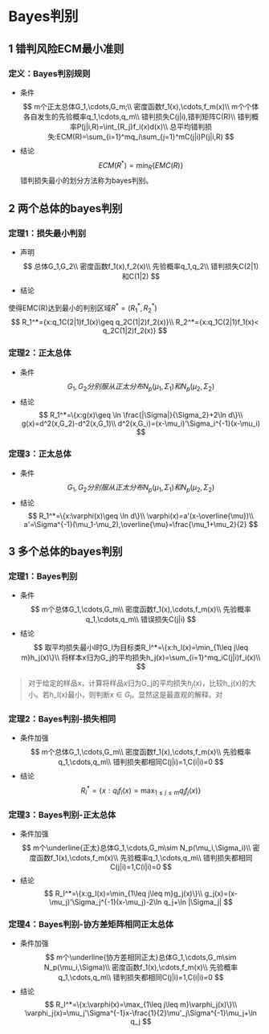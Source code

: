 # Bayes判别

## 1 错判风险ECM最小准则

### 定义：Bayes判别规则

* 条件
$$
m个正太总体G_1,\cdots,G_m;\\
密度函数f_1(x),\cdots,f_m(x)\\
m个个体各自发生的先验概率q_1,\cdots,q_m\\
错判损失C(j|i),错判矩阵C(R)\\
错判概率P(j|i,R)=\int_{R_j}f_i(x)d(x)\\
总平均错判损失:ECM(R)=\sum_{i=1}^mq_i\sum_{j=1}^mC(j|i)P(j|i,R)
$$
* 结论
$$
ECM(R^*)=min_R\{EMC(R)\}
$$
错判损失最小的划分方法称为bayes判别。

## 2 两个总体的bayes判别

### 定理1：损失最小判别

* 声明
$$
总体G_1,G_2\\
密度函数f_1(x),f_2(x)\\
先验概率q_1,q_2\\
错判损失C(2|1)和C(1|2)
$$
* 结论

使得EMC(R)达到最小的判别区域$R^*=(R_1^*,R_2^*)$
$$
R_1^*={x:q_1C(2|1)f_1(x)\geq q_2C(1|2)f_2(x)}\\
R_2^*={x:q_1C(2|1)f_1(x)< q_2C(1|2)f_2(x)}
$$

### 定理2：正太总体

* 条件
$$
G_1,G_2分别服从正太分布N_p(\mu_1,\Sigma_1)和N_p(\mu_2,\Sigma_2)
$$
* 结论
$$
R_1^*=\{x:g(x)\geq \ln \frac{|\Sigma|}{\Sigma_2}+2\ln d\}\\
g(x)=d^2(x,G_2)-d^2(x,G_1)\\
d^2(x,G_i)=(x-\mu_i)'\Sigma_i^{-1}(x-\mu_i)
$$


### 定理3：正太总体

* 条件
$$
G_1,G_2分别服从正太分布N_p(\mu_1,\Sigma_1)和N_p(\mu_2,\Sigma_2)
$$
* 结论
$$
R_1^*=\{x:\varphi(x)\geq \ln d\}\\
\varphi(x)=a'(x-\overline{\mu})\\
a'=\Sigma^{-1}(\mu_1-\mu_2),\overline{\mu}=\frac{\mu_1+\mu_2}{2}
$$
## 3 多个总体的bayes判别

### 定理1：Bayes判别
* 条件
$$
m个总体G_1,\cdots,G_m\\
密度函数f_1(x),\cdots,f_m(x)\\
先验概率q_1,\cdots,q_m\\
错误损失C(j|i)
$$
* 结论
$$
取平均损失最小l时G_l为目标类R_l^*=\{x:h_l(x)=\min_{1\leq j\leq m}h_j(x)\}\\
将样本x归为G_j的平均损失h_j(x)=\sum_{i=1}^mq_iC(j|i)f_i(x)\\
$$

> 对于给定的样品x，计算将样品x归为G_j的平均损失$h_j(x)$，比较h_j(x)的大小。若h_l(x)最小，则判断$x\in G_l$。显然这是最直观的解释。对

### 定理2：Bayes判别-损失相同
* 条件加强
$$
m个总体G_1,\cdots,G_m\\
密度函数f_1(x),\cdots,f_m(x)\\
先验概率q_1,\cdots,q_m\\
错判损失都相同C(j|i)=1,C(i|i)=0
$$
* 结论
$$
R_l^*=\{x:q_lf_l(x)=\max_{1\leq j\leq m}q_jf_j(x)\}
$$

### 定理3：Bayes判别-正太总体

* 条件加强
$$
m个\underline{正太}总体G_1,\cdots,G_m\sim N_p(\mu_i,\Sigma_i)\\
密度函数f_1(x),\cdots,f_m(x)\\
先验概率q_1,\cdots,q_m\\
错判损失都相同C(j|i)=1,C(i|i)=0
$$
* 结论
$$
R_l^*=\{x:g_l(x)=\min_{1\leq j\leq m}g_j(x)\}\\
g_j(x)=(x-\mu_j)'\Sigma_j^{-1}(x-\mu_j)-2\ln q_j+\ln |\Sigma_j|
$$

### 定理4：Bayes判别-协方差矩阵相同正太总体
* 条件加强
$$
m个\underline{协方差相同正太}总体G_1,\cdots,G_m\sim N_p(\mu_i,\Sigma)\\
密度函数f_1(x),\cdots,f_m(x)\\
先验概率q_1,\cdots,q_m\\
错判损失都相同C(j|i)=1,C(i|i)=0
$$
* 结论
$$
R_l^*=\{x:\varphi(x)=\max_{1\leq j\leq m}\varphi_j(x)\}\\
\varphi_j(x)=\mu_j'\Sigma^{-1}x-\frac{1}{2}\mu'_j\Sigma^{-1}\mu_j+\ln q_j
$$




